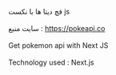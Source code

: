 فچ دیتا ها با نکست js 
<br><br/>
سایت منبع : https://pokeapi.co
<br><br/> 
Get pokemon api with Next JS
<br><br/>
Technology used : Next.js 

